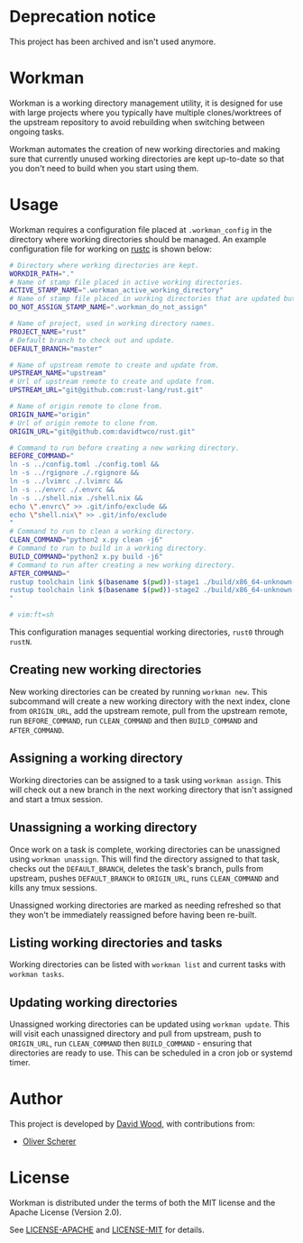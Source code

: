 # Deprecation notice
This project has been archived and isn't used anymore.

# Workman
Workman is a working directory management utility, it is designed for use with large projects where
you typically have multiple clones/worktrees of the upstream repository to avoid rebuilding when
switching between ongoing tasks.

Workman automates the creation of new working directories and
making sure that currently unused working directories are kept up-to-date so that you don't need to
build when you start using them.

# Usage
Workman requires a configuration file placed at `.workman_config` in the directory where working
directories should be managed. An example configuration file for working on
[rustc](https://github.com/rust-lang/rust) is shown below:

```sh
# Directory where working directories are kept.
WORKDIR_PATH="."
# Name of stamp file placed in active working directories.
ACTIVE_STAMP_NAME=".workman_active_working_directory"
# Name of stamp file placed in working directories that are updated but not assigned.
DO_NOT_ASSIGN_STAMP_NAME=".workman_do_not_assign"

# Name of project, used in working directory names.
PROJECT_NAME="rust"
# Default branch to check out and update.
DEFAULT_BRANCH="master"

# Name of upstream remote to create and update from.
UPSTREAM_NAME="upstream"
# Url of upstream remote to create and update from.
UPSTREAM_URL="git@github.com:rust-lang/rust.git"

# Name of origin remote to clone from.
ORIGIN_NAME="origin"
# Url of origin remote to clone from.
ORIGIN_URL="git@github.com:davidtwco/rust.git"

# Command to run before creating a new working directory.
BEFORE_COMMAND="
ln -s ../config.toml ./config.toml &&
ln -s ../rgignore ./.rgignore &&
ln -s ../lvimrc ./.lvimrc &&
ln -s ../envrc ./.envrc &&
ln -s ../shell.nix ./shell.nix &&
echo \".envrc\" >> .git/info/exclude &&
echo \"shell.nix\" >> .git/info/exclude
"
# Command to run to clean a working directory.
CLEAN_COMMAND="python2 x.py clean -j6"
# Command to run to build in a working directory.
BUILD_COMMAND="python2 x.py build -j6"
# Command to run after creating a new working directory.
AFTER_COMMAND="
rustup toolchain link $(basename $(pwd))-stage1 ./build/x86_64-unknown-linux-gnu/stage1 &&
rustup toolchain link $(basename $(pwd))-stage2 ./build/x86_64-unknown-linux-gnu/stage2
"

# vim:ft=sh
```

This configuration manages sequential working directories, `rust0` through `rustN`.

## Creating new working directories
New working directories can be created by running `workman new`. This subcommand will create a new
working directory with the next index, clone from `ORIGIN_URL`, add the upstream remote, pull from
the upstream remote, run `BEFORE_COMMAND`, run `CLEAN_COMMAND` and then `BUILD_COMMAND` and
`AFTER_COMMAND`.

## Assigning a working directory
Working directories can be assigned to a task using `workman assign`. This will check out a new
branch in the next working directory that isn't assigned and start a tmux session.

## Unassigning a working directory
Once work on a task is complete, working directories can be unassigned using `workman unassign`.
This will find the directory assigned to that task, checks out the `DEFAULT_BRANCH`, deletes the
task's branch, pulls from upstream, pushes `DEFAULT_BRANCH` to `ORIGIN_URL`, runs `CLEAN_COMMAND`
and kills any tmux sessions.

Unassigned working directories are marked as needing refreshed so that they won't be immediately
reassigned before having been re-built.

## Listing working directories and tasks
Working directories can be listed with `workman list` and current tasks with `workman tasks`.

## Updating working directories
Unassigned working directories can be updated using `workman update`. This will visit each
unassigned directory and pull from upstream, push to `ORIGIN_URL`, run `CLEAN_COMMAND` then
`BUILD_COMMAND` - ensuring that directories are ready to use. This can be scheduled in a cron job
or systemd timer.

# Author
This project is developed by [David Wood](https://davidtw.co), with contributions from:

- [Oliver Scherer](https://github.com/oli-obk)

# License
Workman is distributed under the terms of both the MIT license and the Apache License (Version 2.0).

See [LICENSE-APACHE](LICENSE-APACHE) and [LICENSE-MIT](LICENSE-MIT) for details.
